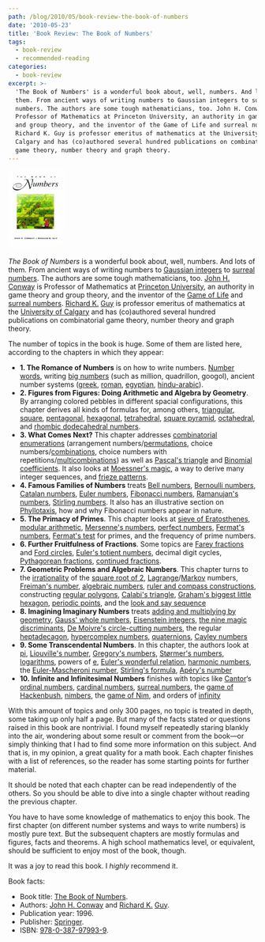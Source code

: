```yaml
---
path: /blog/2010/05/book-review-the-book-of-numbers
date: '2010-05-23'
title: 'Book Review: The Book of Numbers'
tags:
  - book-review
  - recommended-reading
categories:
  - book-review
excerpt: >-
  'The Book of Numbers' is a wonderful book about, well, numbers. And lots of
  them. From ancient ways of writing numbers to Gaussian integers to surreal
  numbers. The authors are some tough mathematicians, too. John H. Conway is
  Professor of Mathematics at Princeton University, an authority in game theory
  and group theory, and the inventor of the Game of Life and surreal numbers.
  Richard K. Guy is professor emeritus of mathematics at the University of
  Calgary and has (co)authored several hundred publications on combinatorial
  game theory, number theory and graph theory.
---
```

<div class="pull-right"><a href="https://en.wikipedia.org/wiki/Special:BookSources/038797993X"><img src="/media/books/conway-guy.jpg" alt=""></a></div>

*The Book of Numbers* is a wonderful book about, well, numbers. And lots of them. From ancient ways of writing numbers to [Gaussian integers](http://en.wikipedia.org/wiki/Gaussian_integer) to [surreal numbers](http://en.wikipedia.org/wiki/Surreal_number). The authors are some tough mathematicians, too. [John H. Conway](http://en.wikipedia.org/wiki/John_Horton_Conway) is Professor of Mathematics at [Princeton University](http://www.princeton.edu), an authority in game theory and group theory, and the inventor of the [Game of Life](http://en.wikipedia.org/wiki/Conway's_Game_of_Life) and [surreal numbers](http://en.wikipedia.org/wiki/Surreal_numbers). [Richard K.](http://en.wikipedia.org/wiki/Richard_Guy) [Guy](http://math.ucalgary.ca/profiles/richard-guy) is professor emeritus of mathematics at the [University of Calgary](http://www.ucalgary.ca/) and has (co)authored several hundred publications on combinatorial game theory, number theory and graph theory.<span></span>

The number of topics in the book is huge. Some of them are listed here, according to the chapters in which they appear:

*   **1. The Romance of Numbers** is on how to write numbers. [Number words](https://web.archive.org/web/20101203210035/http://home.comcast.net/~igpl/Number_Words.html), writing [big numbers](http://en.wikipedia.org/wiki/Names_of_large_numbers) (such as million, quadrillon, googol), ancient number systems ([greek](http://en.wikipedia.org/wiki/Greek_numerals), [roman](http://en.wikipedia.org/wiki/Roman_number_system), [egyptian](http://en.wikipedia.org/wiki/Egyptian_numerals), [hindu-arabic](http://en.wikipedia.org/wiki/Hindu-Arabic_numeral_system)).
*   **2. Figures from Figures: Doing Arithmetic and Algebra by Geometry**. By arranging colored pebbles in different spacial configurations, this chapter derives all kinds of formulas for, among others, [triangular](http://en.wikipedia.org/wiki/Triangular_number), [square](http://en.wikipedia.org/wiki/Square_number), [pentagonal](http://en.wikipedia.org/wiki/Pentagonal_number), [hexagonal](http://en.wikipedia.org/wiki/Hexagonal_number), [tetrahedral](http://en.wikipedia.org/wiki/Tetrahedral_number), [square pyramid](http://en.wikipedia.org/wiki/Square_pyramidal_number), [octahedral](http://en.wikipedia.org/wiki/Octahedral_number), and [rhombic dodecahedral numbers](http://mathworld.wolfram.com/RhombicDodecahedralNumber.html).
*   **3. What Comes Next?** This chapter addresses [combinatorial enumerations](/blog/2008/12/twelve-ways-of-counting) (arrangement numbers/[permutations](http://en.wikipedia.org/wiki/Permutations), choice numbers/[combinations](http://en.wikipedia.org/wiki/Combination), choice numbers with repetitions/[multicombinations](http://en.wikipedia.org/wiki/Multicombination#Number_of_combinations_with_repetition)) as well as [Pascal's triangle](http://en.wikipedia.org/wiki/Pascal's_triangle) and [Binomial coefficients](http://en.wikipedia.org/wiki/Binomial_coefficient). It also looks at [Moessner's magic](http://mathworld.wolfram.com/MoessnersTheorem.html), a way to derive many integer sequences, and [frieze patterns](http://en.wikipedia.org/wiki/Frieze_pattern).
*   **4. Famous Families of Numbers** treats [Bell numbers](http://en.wikipedia.org/wiki/Bell_number), [Bernoulli numbers](http://en.wikipedia.org/wiki/Bernoulli_number), [Catalan numbers](http://en.wikipedia.org/wiki/Catalan_number), [Euler numbers](http://en.wikipedia.org/wiki/Euler_number), [Fibonacci numbers](http://en.wikipedia.org/wiki/Fibonacci_number), [Ramanujan's numbers](http://en.wikipedia.org/wiki/Ramanujan's_tau_function), [Stirling numbers](http://en.wikipedia.org/wiki/Stirling_number). It also has an illustrative section on [Phyllotaxis](http://en.wikipedia.org/wiki/Phyllotaxis), how and why Fibonacci numbers appear in nature.
*   **5. The Primacy of Primes**. This chapter looks at [sieve of Eratosthenes](http://en.wikipedia.org/wiki/Sieve_of_Eratosthenes), [modular arithmetic](http://en.wikipedia.org/wiki/Modular_arithmetic), [Mersenne's numbers](http://en.wikipedia.org/wiki/Mersenne_prime), [perfect numbers](http://en.wikipedia.org/wiki/Perfect_number), [Fermat's numbers](http://en.wikipedia.org/wiki/Fermat_number), [Fermat's test](http://en.wikipedia.org/wiki/Fermat_primality_test) for primes, and the frequency of prime numbers.
*   **6. Further Fruitfulness of Fractions**. Some topics are [Farey fractions](http://en.wikipedia.org/wiki/Farey_sequence) and [Ford circles](/blog/2010/02/fractions-and-circles), [Euler's totient numbers](http://en.wikipedia.org/wiki/Totient), decimal digit cycles, [Pythagorean fractions](http://mathworld.wolfram.com/PythagoreanFraction.html), [continued fractions](/blog/2009/11/continued-fractions-and-continuants).
*   **7. Geometric Problems and Algebraic Numbers**. This chapter turns to the [irrationality](http://en.wikipedia.org/wiki/Irrational_number) of the [square root of 2](http://en.wikipedia.org/wiki/Square_root_of_2), [Lagrange](http://en.wikipedia.org/wiki/Lagrange_number)/[Markov](http://en.wikipedia.org/wiki/Markov_number) numbers, [Freiman's number](http://mathworld.wolfram.com/FreimansConstant.html), [algebraic numbers](http://en.wikipedia.org/wiki/Algebraic_number), [ruler and compass constructions](http://en.wikipedia.org/wiki/Compass_and_straightedge_constructions), constructing [regular polygons](http://en.wikipedia.org/wiki/Regular_polygon), [Calabi's triangle](http://mathworld.wolfram.com/CalabisTriangle.html), [Graham's biggest little hexagon](http://mathworld.wolfram.com/GrahamsBiggestLittleHexagon.html), [periodic points](http://en.wikipedia.org/wiki/Periodic_point), and the [look and say sequence](http://en.wikipedia.org/wiki/Look-and-say_sequence)
*   **8. Imagining Imaginary Numbers** treats [adding and multiplying by geometry](http://en.wikipedia.org/wiki/Complex_number#Geometric_interpretation_of_the_operations), [Gauss' whole numbers](http://en.wikipedia.org/wiki/Gaussian_integer), [Eisenstein integers](http://en.wikipedia.org/wiki/Eisenstein_integer), [the nine magic discriminants](http://mathworld.wolfram.com/HeegnerNumber.html), [De Moivre's circle-cutting numbers](http://en.wikipedia.org/wiki/De_Moivre_Number), the regular [heptadecagon](http://en.wikipedia.org/wiki/Heptadecagon), [hypercomplex numbers](http://en.wikipedia.org/wiki/Hypercomplex_number), [quaternions](http://en.wikipedia.org/wiki/Quaternion), [Cayley numbers](http://en.wikipedia.org/wiki/Octonion)
*   **9. Some Transcendental Numbers**. In this chapter, the authors look at [pi](http://en.wikipedia.org/wiki/Pi), [Liouville's number](http://en.wikipedia.org/wiki/Liouville_number), [Gregory's numbers](http://en.wikipedia.org/wiki/Gregory_number), [St&oslash;rmer's numbers](http://en.wikipedia.org/wiki/Stormer_number), [logarithms](http://en.wikipedia.org/wiki/Logarithm), powers of [e](http://en.wikipedia.org/wiki/E_(mathematical_constant)), [Euler's wonderful relation](http://en.wikipedia.org/wiki/Euler's_identity), [harmonic numbers](http://en.wikipedia.org/wiki/Harmonic_number), the [Euler-Mascheroni number](http://en.wikipedia.org/wiki/Euler-Mascheroni_constant), [Stirling's formula](http://en.wikipedia.org/wiki/Stirling's_approximation), [Ap&eacute;ry's number](http://en.wikipedia.org/wiki/Apery's_constant)
*   **10. Infinite and Infinitesimal Numbers** finishes with topics like [Cantor](http://en.wikipedia.org/wiki/Georg_Cantor)&#8216;s [ordinal numbers](http://en.wikipedia.org/wiki/Ordinal_number), [cardinal numbers](http://en.wikipedia.org/wiki/Cardinal_number), [surreal numbers](http://en.wikipedia.org/wiki/Surreal_number), the [game of Hackenbush](http://en.wikipedia.org/wiki/Hackenbush), [nimbers](http://en.wikipedia.org/wiki/Nimber), the [game of Nim](/blog/2009/04/the-game-of-nim), and orders of [infinity](http://en.wikipedia.org/wiki/Infinity)

With this amount of topics and only 300 pages, no topic is treated in depth, some taking up only half a page. But many of the facts stated or questions raised in this book are nontrivial. I found myself repeatedly staring blankly into the air, wondering about some result or comment from the book&#8212;or simply thinking that I had to find some more information on this subject. And that is, in my opinion, a great quality for a math book. Each chapter finishes with a list of references, so the reader has some starting points for further material.

It should be noted that each chapter can be read independently of the others. So you should be able to dive into a single chapter without reading the previous chapter.

You have to have some knowledge of mathematics to enjoy this book. The first chapter (on different number systems and ways to write numbers) is mostly pure text. But the subsequent chapters are mostly formulas and figures, facts and theorems. A high school mathematics level, or equivalent, should be sufficient to enjoy most of the book, though.

It was a joy to read this book. I *highly* recommend it.

Book facts:

*   Book title: [The Book of Numbers](http://books.google.com/books?id=0--3rcO7dMYC&amp;printsec=frontcover&amp;source=gbs_ge_summary_r&amp;cad=0#v=onepage&amp;q&amp;f=false).
*   Authors: [John H. Conway](http://en.wikipedia.org/wiki/John_Horton_Conway) and [Richard K.](http://en.wikipedia.org/wiki/Richard_Guy) [Guy](http://math.ucalgary.ca/profiles/richard-guy).
*   Publication year: 1996.
*   Publisher: [Springer](http://www.springer.com/).
*   ISBN: [978-0-387-97993-9](http://en.wikipedia.org/w/index.php?title=Special:BookSources&isbn=978-0-387-97993-9).
